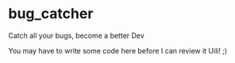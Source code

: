# bug_catcher
Catch all your bugs, become a better Dev

You may have to write some code here before I can review it Uili! ;)